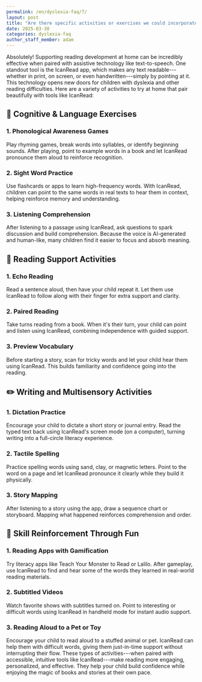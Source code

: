 ```yaml
---
permalink: /en/dyslexia-faq/7/
layout: post
title: "Are there specific activities or exercises we could incorporate at home that complement the use of assistive reading technology?"
date: 2025-03-30
categories: dyslexia-faq
author_staff_member: adam
---
```


Absolutely! Supporting reading development at home can be incredibly effective when paired with assistive technology like text-to-speech. One standout tool is the IcanRead app, which makes any text readable---whether in print, on screen, or even handwritten---simply by pointing at it. This technology opens new doors for children with dyslexia and other reading difficulties. Here are a variety of activities to try at home that pair beautifully with tools like IcanRead:
## 🧠 Cognitive & Language Exercises
### 1. Phonological Awareness Games
Play rhyming games, break words into syllables, or identify beginning sounds. After playing, point to example words in a book and let IcanRead pronounce them aloud to reinforce recognition.
### 2. Sight Word Practice
Use flashcards or apps to learn high-frequency words. With IcanRead, children can point to the same words in real texts to hear them in context, helping reinforce memory and understanding.
### 3. Listening Comprehension
After listening to a passage using IcanRead, ask questions to spark discussion and build comprehension. Because the voice is AI-generated and human-like, many children find it easier to focus and absorb meaning.
## 📖 Reading Support Activities
### 1. Echo Reading
Read a sentence aloud, then have your child repeat it. Let them use IcanRead to follow along with their finger for extra support and clarity.
### 2. Paired Reading
Take turns reading from a book. When it's their turn, your child can point and listen using IcanRead, combining independence with guided support.
### 3. Preview Vocabulary
Before starting a story, scan for tricky words and let your child hear them using IcanRead. This builds familiarity and confidence going into the reading.
## ✏️ Writing and Multisensory Activities
### 1. Dictation Practice
Encourage your child to dictate a short story or journal entry. Read the typed text back using IcanRead's screen mode (on a computer), turning writing into a full-circle literacy experience.
### 2. Tactile Spelling
Practice spelling words using sand, clay, or magnetic letters. Point to the word on a page and let IcanRead pronounce it clearly while they build it physically.
### 3. Story Mapping
After listening to a story using the app, draw a sequence chart or storyboard. Mapping what happened reinforces comprehension and order.
## 🎯 Skill Reinforcement Through Fun
### 1. Reading Apps with Gamification
Try literacy apps like Teach Your Monster to Read or Lalilo. After gameplay, use IcanRead to find and hear some of the words they learned in real-world reading materials.
### 2. Subtitled Videos
Watch favorite shows with subtitles turned on. Point to interesting or difficult words using IcanRead in handheld mode for instant audio support.
### 3. Reading Aloud to a Pet or Toy
Encourage your child to read aloud to a stuffed animal or pet. IcanRead can help them with difficult words, giving them just-in-time support without interrupting their flow.
These types of activities---when paired with accessible, intuitive tools like IcanRead---make reading more engaging, personalized, and effective. They help your child build confidence while enjoying the magic of books and stories at their own pace.
